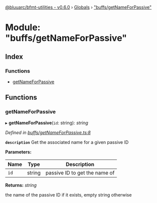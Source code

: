 [@bluuarc/bfmt-utilities - v0.6.0](../README.md) › [Globals](../globals.md) › ["buffs/getNameForPassive"](_buffs_getnameforpassive_.md)

# Module: "buffs/getNameForPassive"

## Index

### Functions

* [getNameForPassive](_buffs_getnameforpassive_.md#getnameforpassive)

## Functions

###  getNameForPassive

▸ **getNameForPassive**(`id`: string): *string*

*Defined in [buffs/getNameForPassive.ts:8](https://github.com/BluuArc/bfmt-utilities/blob/master/src/buffs/getNameForPassive.ts#L8)*

**`description`** Get the associated name for a given passive ID

**Parameters:**

Name | Type | Description |
------ | ------ | ------ |
`id` | string | passive ID to get the name of |

**Returns:** *string*

the name of the passive ID if it exists, empty string otherwise
